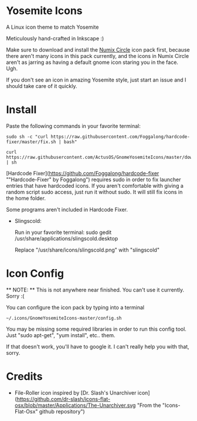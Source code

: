 Yosemite Icons
==================

A Linux icon theme to match Yosemite

Meticulously hand-crafted in Inkscape :)

Make sure to download and install the [Numix Circle](https://github.com/numixproject/numix-icon-theme-circle "Numix Circle Repository") icon pack first, because there aren't many icons in this pack currently, and the icons in Numix Circle aren't as jarring as having a default gnome icon staring you in the face.  Ugh.

If you don't see an icon in amazing Yosemite style, just start an issue and I should take care of it quickly.

Install
=========

Paste the following commands in your favorite terminal:

    sudo sh -c "curl https://raw.githubusercontent.com/Foggalong/hardcode-fixer/master/fix.sh | bash"

    curl https://raw.githubusercontent.com/ActusOS/GnomeYosemiteIcons/master/download_from_github.sh | sh


[Hardcode Fixer](https://github.com/Foggalong/hardcode-fixer ""Hardcode-Fixer" by Foggalong") requires sudo in order to fix launcher entries that have hardcoded icons.  If you aren't comfortable with giving a random script sudo access, just run it without sudo.  It will still fix icons in the home folder.


Some programs aren't included in Hardcode Fixer.

 * Slingscold:

   Run in your favorite terminal: sudo gedit /usr/share/applications/slingscold.desktop

   Replace "/usr/share/icons/slingscold.png" with "slingscold"

Icon Config
===============

** NOTE: ** This is not anywhere near finished.  You can't use it currently.  Sorry :(

You can configure the icon pack by typing into a terminal

    ~/.icons/GnomeYosemiteIcons-master/config.sh

You may be missing some required libraries in order to run this config tool.
Just "sudo apt-get", "yum install", etc.. them.

If that doesn't work, you'll have to google it.  I can't really help you with that, sorry.

Credits
=========
* File-Roller icon inspired by [Dr. Slash's Unarchiver icon](https://github.com/dr-slash/icons-flat-osx/blob/master/Applications/The-Unarchiver.svg "From the "Icons-Flat-Osx" github repository")
